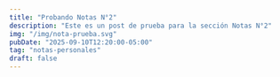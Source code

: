 ```yaml
---
title: "Probando Notas N°2"
description: "Este es un post de prueba para la sección Notas N°2"
img: "/img/nota-prueba.svg"
pubDate: "2025-09-10T12:20:00-05:00"
tag: "notas-personales"
draft: false
---
```

